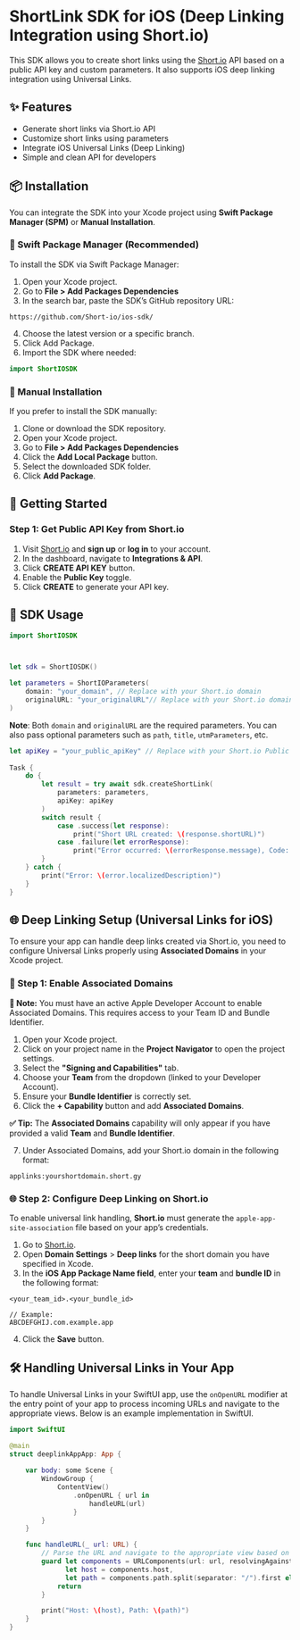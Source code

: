 
# ShortLink SDK for iOS (Deep Linking Integration using Short.io)

This SDK allows you to create short links using the [Short.io](https://short.io/) API based on a public API key and custom parameters. It also supports iOS deep linking integration using Universal Links.

## ✨ Features

- Generate short links via Short.io API
- Customize short links using parameters
- Integrate iOS Universal Links (Deep Linking)
- Simple and clean API for developers


## 📦 Installation

You can integrate the SDK into your Xcode project using **Swift Package Manager (SPM)** or **Manual Installation**.

### 🚀 Swift Package Manager (Recommended)

To install the SDK via Swift Package Manager:

1. Open your Xcode project.
2. Go to **File > Add Packages Dependencies**
3. In the search bar, paste the SDK’s GitHub repository URL:
```arduino
https://github.com/Short-io/ios-sdk/
```
4. Choose the latest version or a specific branch.
5. Click Add Package.
5. Import the SDK where needed:
```swift
import ShortIOSDK
```

### 🔧 Manual Installation

If you prefer to install the SDK manually:

1. Clone or download the SDK repository.
2. Open your Xcode project.
3. Go to **File > Add Packages Dependencies**
4. Click the **Add Local Package** button.
5. Select the downloaded SDK folder.
6. Click **Add Package**.

## 🔑 Getting Started


### Step 1: Get Public API Key from Short.io

1. Visit [Short.io](https://short.io/) and **sign up** or **log in** to your account.
3. In the dashboard, navigate to **Integrations & API**.
4. Click **CREATE API KEY** button.
5. Enable the **Public Key** toggle.
7. Click **CREATE** to generate your API key.

## 🔗 SDK Usage

```swift
import ShortIOSDK



let sdk = ShortIOSDK()

let parameters = ShortIOParameters(
    domain: "your_domain", // Replace with your Short.io domain
    originalURL: "your_originalURL"// Replace with your Short.io domain
)
```
**Note**: Both `domain` and `originalURL` are the required parameters. You can also pass optional parameters such as `path`, `title`, `utmParameters`, etc.

``` swift
let apiKey = "your_public_apiKey" // Replace with your Short.io Public API Key
        
Task {
    do {
        let result = try await sdk.createShortLink(
            parameters: parameters,
            apiKey: apiKey
        )
        switch result {
            case .success(let response):
                print("Short URL created: \(response.shortURL)")
            case .failure(let errorResponse):
                print("Error occurred: \(errorResponse.message), Code: \(errorResponse.code ?? "N/A")")
        }
    } catch {
        print("Error: \(error.localizedDescription)")
    }
}
```

## 🌐 Deep Linking Setup (Universal Links for iOS)

To ensure your app can handle deep links created via Short.io, you need to configure Universal Links properly using **Associated Domains** in your Xcode project.

### 🔧 Step 1: Enable Associated Domains

**📌 Note:** You must have an active Apple Developer Account to enable Associated Domains. This requires access to your Team ID and Bundle Identifier.

1. Open your Xcode project.
2. Click on your project name in the **Project Navigator** to open the project settings.
3. Select the **"Signing and Capabilities"** tab.
4. Choose your **Team** from the dropdown (linked to your Developer Account).
5. Ensure your **Bundle Identifier** is correctly set.
6. Click the **+ Capability** button and add **Associated Domains**.

**✅ Tip:** The **Associated Domains** capability will only appear if you have provided a valid **Team** and **Bundle Identifier**.

7. Under Associated Domains, add your Short.io domain in the following format:

```vbnet
applinks:yourshortdomain.short.gy
```

### 🌐 Step 2: Configure Deep Linking on Short.io

To enable universal link handling, **Short.io** must generate the `apple-app-site-association` file based on your app’s credentials.

1. Go to [Short.io](https://short.io/).
2. Open **Domain Settings** > **Deep links** for the short domain you have specified in Xcode.
3. In the **iOS App Package Name field**, enter your **team** and **bundle ID** in the following format:
```
<your_team_id>.<your_bundle_id>

// Example:
ABCDEFGHIJ.com.example.app
```
4. Click the **Save** button.

## 🛠️ Handling Universal Links in Your App

To handle Universal Links in your SwiftUI app, use the `onOpenURL` modifier at the entry point of your app to process incoming URLs and navigate to the appropriate views. Below is an example implementation in SwiftUI.

```swift
import SwiftUI

@main
struct deeplinkAppApp: App {
    
    var body: some Scene {
        WindowGroup {
            ContentView()
                .onOpenURL { url in
                    handleURL(url)
                }
        }
    }

    func handleURL(_ url: URL) {
        // Parse the URL and navigate to the appropriate view based on host or path
        guard let components = URLComponents(url: url, resolvingAgainstBaseURL: true),
              let host = components.host,
              let path = components.path.split(separator: "/").first else {
            return
        }

        print("Host: \(host), Path: \(path)")
    }
}
```